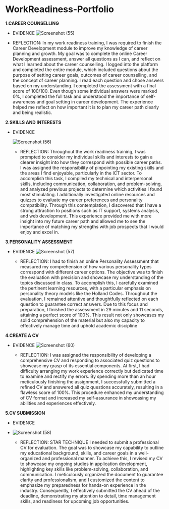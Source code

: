 # WorkReadiness-Portfolio

**1.CAREER COUNSELLING**
- EVIDENCE 
![Screenshot (55)](https://github.com/user-attachments/assets/4fcedc01-adf4-4c09-8475-d2ef04432bf5)

- REFLECTION: 
  In my work readiness training, I was required to finish the Career Development module to improve my knowledge of career planning and growth.
  My goal was to complete the online Career Development assessment, answer all questions as I can, and reflect on what I learned about the career counselling.
  I logged into the platform and completed the entire module, which included questions about the purpose of setting career goals, outcomes of career counselling, and the concept of career planning. I read each question and chose answers based on my understanding.
  I completed the assessment with a final score of 100/100. Even though some individual answers were marked 0%, I completed the full task and understood the importance of self-awareness and goal setting in career development. The experience helped me reflect on how important it is to plan my career path clearly and being  realistic.

  
**2.SKILLS AND INTERESTS**
- EVIDENCE
  
  ![Screenshot (56)](https://github.com/user-attachments/assets/4e9bcf39-814b-4a06-ab75-cf6b6cbb9005)


  - REFLECTION: 
 Throughout the work readiness training, I was prompted to consider my individual skills and interests to gain a clearer insight into how they correspond with possible career paths.  I was assigned the responsibility of pinpointing my existing skills and the areas I find enjoyable, particularly in the ICT sector. To accomplish this task, I compiled my technical and interpersonal skills, including communication, collaboration, and problem-solving, and analyzed previous projects to determine which activities I found most stimulating. I additionally investigated online resources and quizzes to evaluate my career preferences and personality compatibility. Through this contemplation, I discovered that I have a strong attraction to positions such as IT support, systems analysis, and web development. This experience provided me with more insight into my future career path and allowed me to see the importance of matching my strengths with job prospects that I would enjoy and excel in.


**3.PERSONALITY ASSESSMENT**
- EVIDENCE
  ![Screenshot (57)](https://github.com/user-attachments/assets/772bcd7e-bc06-48a2-b858-0ca53c4de099)

   - REFLECTION: 
     I had to finish an online Personality Assessment that measured my comprehension of how various personality types correspond with different career options. The objective was to finish the evaluation with precision and showcase my understanding of the topics discussed in class. To accomplish this, I carefully examined the pertinent learning resources, with a particular emphasis on personality theory models like the Holland Codes. Throughout the evaluation, I remained attentive and thoughtfully reflected on each question to guarantee correct answers. Due to this focus and preparation, I finished the assessment in 29 minutes and 11 seconds, attaining a perfect score of 100%. This result not only showcases my solid comprehension of the material but also my capacity to effectively manage time and uphold academic discipline

  
**4.CREATE A CV**
- EVIDENCE
  ![Screenshot (60)](https://github.com/user-attachments/assets/5720bf26-1a7b-4eab-84c3-2d1df8997446)


  - REFLECTION:
    I was assigned the responsibility of developing a comprehensive CV and responding to associated quiz questions to showcase my grasp of its essential components. At first, I had difficulty arranging my work experience correctly but dedicated time to examine and rectify my errors. By spending more than an hour meticulously finishing the assignment, I successfully submitted a refined CV and answered all quiz questions accurately, resulting in a flawless score of 100%. This procedure enhanced my understanding of CV format and increased my self-assurance in showcasing my abilities and experiences effectively.
    



**5.CV SUBMISSION**
- EVIDENCE
- ![Screenshot (58)](https://github.com/user-attachments/assets/a13a2187-f95e-460f-9fdd-535812ff873a)

   - REFLECTION: STAR TECHNIQUE
     I needed to submit a professional CV for evaluation. The goal was to showcase my capability to outline my educational background, skills, and career goals in a well-organized and professional manner. To achieve this, I revised my CV to showcase my ongoing studies in application development, highlighting key skills like problem-solving, collaboration, and communication. I meticulously organized the document to guarantee clarity and professionalism, and I customized the content to emphasize my preparedness for hands-on experience in the industry. Consequently, I effectively submitted the CV ahead of the deadline, demonstrating my attention to detail, time management skills, and readiness for upcoming job opportunities.


